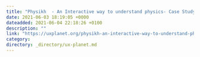 ```yaml
---
title: "Physikh  - An Interactive way to understand physics- Case Study"
date: 2021-06-03 18:19:05 +0000
dateadded: 2021-06-04 22:18:26 +0100
description: ""
link: "https://uxplanet.org/physikh-an-interactive-way-to-understand-physics-case-study-d826c1d77c4e?source=rss----819cc2aaeee0---4"
category:
directory: _directory/ux-planet.md
---
```

